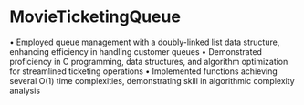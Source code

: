 # MovieTicketingQueue

• Employed queue management with a doubly-linked list data structure, enhancing efficiency in handling customer queues
• Demonstrated proficiency in C programming, data structures, and algorithm optimization for streamlined ticketing operations
• Implemented functions achieving several O(1) time complexities, demonstrating skill in algorithmic complexity analysis
